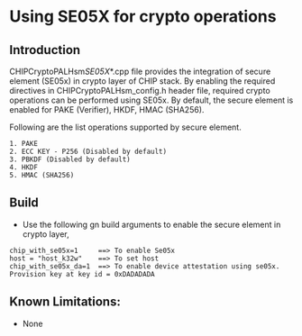 # Using SE05X for crypto operations

## Introduction

CHIPCryptoPALHsm*SE05X*\*.cpp file provides the integration of secure element
(SE05x) in crypto layer of CHIP stack. By enabling the required directives in
CHIPCryptoPALHsm_config.h header file, required crypto operations can be
performed using SE05x. By default, the secure element is enabled for PAKE
(Verifier), HKDF, HMAC (SHA256).

Following are the list operations supported by secure element.

    1. PAKE
    2. ECC KEY - P256 (Disabled by default)
    3. PBKDF (Disabled by default)
    4. HKDF
    5. HMAC (SHA256)

## Build

-   Use the following gn build arguments to enable the secure element in crypto
    layer,

```
chip_with_se05x=1     ==> To enable Se05x
host = "host_k32w"    ==> To set host
chip_with_se05x_da=1  ==> To enable device attestation using se05x. Provision key at key id = 0xDADADADA
```

## Known Limitations:

-   None
